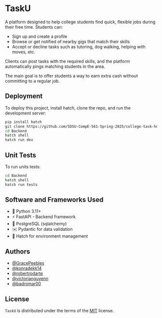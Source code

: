 # TaskU

A platform designed to help college students find quick, flexible jobs during their free time. Students can:

- Sign up and create a profile
- Browse or get notified of nearby gigs that match their skills
- Accept or decline tasks such as tutoring, dog walking, helping with moves, etc.

Clients can post tasks with the required skills, and the platform automatically pings matching students in the area.

The main goal is to offer students a way to earn extra cash without committing to a regular job.

## Deployment

To deploy this project, install hatch, clone the repo, and run the development server:

```bash
pip install hatch
git clone https://github.com/SDSU-CompE-561-Spring-2025/college-task-hub.git
cd Backend
hatch shell
hatch run dev
```

## Unit Tests

To run units tests:

```bash
cd Backend
hatch shell
hatch run tests
```

## Software and Frameworks Used

- 🐍 Python 3.11+
- ⚡ FastAPI - Backend framework
- 🐘 PostgreSQL (sqlalchemy)
- ✉️ Pydantic for data validation
- 🧪 Hatch for environment management

## Authors

- [@GracePeebles](https://github.com/GracePeebles)
- [@konradekk14](https://www.github.com/konradekk14)
- [@robertrodarte](https://github.com/robertrodarte)
- [@victorianguyenn](https://github.com/victorianguyenn)
- [@badromar00](https://github.com/badromar00)

## License

`TaskU` is distributed under the terms of the [MIT](https://spdx.org/licenses/MIT.html) license.

